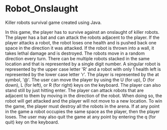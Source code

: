 # Robot_Onslaught
Killer robots survival game created using Java.

In this game, the player has to survive against an onslaught of killer robots. The player has a bat and can attack the robots adjacent to the player. If the player attacks a robot, the robot loses one health and is pushed back one space in the direction it was attacked. If the robot is thrown into a wall, it takes lethal damage and is destroyed. The robots move in a random direction every turn. There can be multiple robots stacked in the same location and that is represented by a single digit number. A singular robot is represented by the upper case letter 'R' and a robot with only 1 health left is represented by the lower case letter 'r'. The player is represented by the at symbol, '@'. The user can move the player by using the U (for up), D (for down), L (for left), or R (for right) keys on the keyboard. The player can also stand still by just hitting enter. The player can attack robots that are adjacent to them by moving in the direction of the robot. When doing so, the robot will get attacked and the player will not move to a new location. To win the game, the player must destroy all the robots in the arena. If at any point in the game a robot occupies the same space as the player, then the player loses. The user may also quit the game at any point by entering the q (for quit) key on the keyboard.
